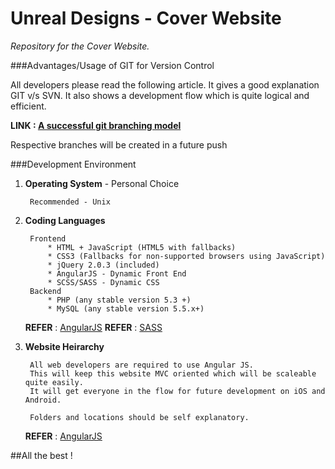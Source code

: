 Unreal Designs - Cover Website
===========
*Repository for the Cover Website.*

###Advantages/Usage of GIT for Version Control

All developers please read the following article. It gives a good explanation GIT v/s SVN. It also shows a development flow which is quite logical and efficient.

**LINK : [A successful git branching model](http://nvie.com/posts/a-successful-git-branching-model/)**

Respective branches will be created in a future push

###Development Environment

1. **Operating System** - Personal Choice
		
		Recommended - Unix 

2. **Coding Languages**
		
		Frontend
			* HTML + JavaScript (HTML5 with fallbacks)
			* CSS3 (Fallbacks for non-supported browsers using JavaScript)
			* jQuery 2.0.3 (included)
			* AngularJS - Dynamic Front End
			* SCSS/SASS - Dynamic CSS
		Backend
			* PHP (any stable version 5.3 +)
			* MySQL (any stable version 5.5.x+)

	**REFER** : [AngularJS](http://angularjs.org)
	**REFER** : [SASS](http://sass-lang.com)

3. **Website Heirarchy**
	
		All web developers are required to use Angular JS. 
		This will keep this website MVC oriented which will be scaleable quite easily. 
		It will get everyone in the flow for future development on iOS and Android.

		Folders and locations should be self explanatory.
		
	**REFER** : [AngularJS](http://angularjs.org)

##All the best !
	